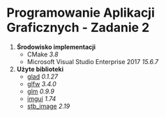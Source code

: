 # Programowanie Aplikacji Graficznych - Zadanie 2

1. **Środowisko implementacji**
    * CMake *3.8*
    * Microsoft Visual Studio Enterprise 2017 *15.6.7*
2. **Użyte biblioteki**
    * [glad](http://glad.dav1d.de/#profile=compatibility&language=c&specification=gl&loader=on&api=gl%3D4.6) *0.1.27*
    * [glfw](https://github.com/glfw/glfw.git) *3.4.0*
    * [glm](https://github.com/g-truc/glm.git) *0.9.9*
    * [imgui](https://github.com/ocornut/imgui.git) *1.74*
    * [stb_image](http://nothings.org/stb) *2.19*
